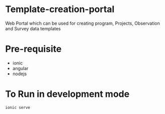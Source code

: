 # Template-creation-portal
Web Portal which can be used for creating program, Projects, Observation and Survey data templates

# Pre-requisite
- ionic
- angular
- nodejs
  
# To Run in development mode

```bash
ionic serve
```

